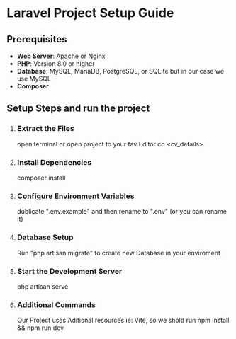 # Laravel Project Setup Guide

## Prerequisites

- **Web Server**: Apache or Nginx
- **PHP**: Version 8.0 or higher
- **Database**: MySQL, MariaDB, PostgreSQL, or SQLite but in our case we use MySQL
- **Composer**

## Setup Steps and run the project

1. ### Extract the Files
   open terminal or open project to your fav Editor
   cd <cv_details>

2. ### Install Dependencies
    composer install

3. ### Configure Environment Variables
    dublicate ".env.example" and then rename to ".env" (or you can rename it)

4. ### Database Setup
    Run "php artisan migrate" to create new Database in your enviroment
    

5. ### Start the Development Server
    php artisan serve

6. ### Additional Commands
    Our Project uses Aditional resources ie: Vite, so we shold run 
    npm install && npm run dev  